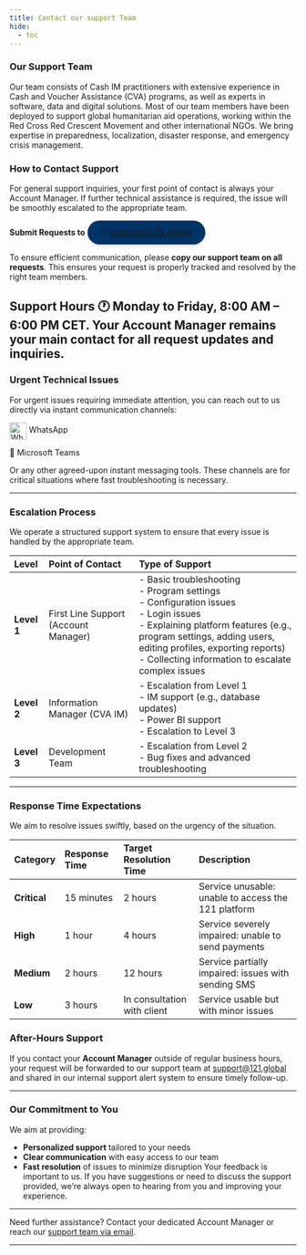 ```yaml
---
title: Contact our support Team
hide:
  - toc
---
```


### Our Support Team

Our team consists of Cash IM practitioners with extensive experience in Cash and Voucher Assistance (CVA) programs, as well as experts in software, data and digital solutions. Most of our team members have been deployed to support global humanitarian aid operations, working within the Red Cross Red Crescent Movement and other international NGOs. We bring expertise in preparedness, localization, disaster response, and emergency crisis management.

### How to Contact Support

For general support inquiries, your first point of contact is always your Account Manager. If further technical assistance is required, the issue will be smoothly escalated to the appropriate team.

<!-- markdownlint-disable -->
**Submit Requests to**
<a href="mailto:support@121.global" style="text-decoration: none;">
  <button style="background-color: #003366; color: #fff; padding: 12px 24px; border: none; border-radius: 25px; font-size: 16px; font-family: Arial, sans-serif; cursor: pointer; box-shadow: 0 4px 6px rgba(0, 0, 0, 0.1); transition: background-color 0.3s ease;">
    📧 support@121.global
  </button>
</a>
<!-- markdownlint-enable -->

To ensure efficient communication, please **copy our support team on all
requests**. This ensures your request is properly tracked and resolved by the
right team members.


**Support Hours** 🕐 Monday to Friday, 8:00 AM – 6:00 PM CET.
Your Account Manager remains your main contact for all request updates and inquiries.
---

### Urgent Technical Issues

For urgent issues requiring immediate attention, you can reach out to us directly
 via instant communication channels:

<!-- markdownlint-disable -->
<a href="https://wa.me/yourwhatsappnumber" style="text-decoration: none;">
  <img src="https://upload.wikimedia.org/wikipedia/commons/6/6b/WhatsApp.svg" alt="WhatsApp" style="width: 30px; height: 30px; vertical-align: middle;">
  WhatsApp
</a>
<!-- markdownlint-enable -->

💬 Microsoft Teams


Or any other agreed-upon instant messaging tools.
These channels are for critical situations where fast troubleshooting is necessary.

---

### Escalation Process

We operate a structured support system to ensure that every issue is handled
by the appropriate team.

<!-- markdownlint-disable -->
| **Level** | **Point of Contact**       | **Type of Support** |
|:-----|:-----|:-----|
| **Level 1** | First Line Support (Account Manager) | - Basic troubleshooting<br>- Program settings<br>- Configuration issues<br>- Login issues<br>- Explaining platform features (e.g., program settings, adding users, editing profiles, exporting reports)<br>- Collecting information to escalate complex issues<br> |
| **Level 2** | Information Manager (CVA IM) | - Escalation from Level 1<br>- IM support (e.g., database updates)<br>- Power BI support<br>- Escalation to Level 3  |
| **Level 3** | Development Team | - Escalation from Level 2<br>- Bug fixes and advanced troubleshooting    |
<!-- markdownlint-enable -->

________________________________________

### Response Time Expectations

We aim to resolve issues swiftly, based on the urgency of the situation.

<!-- markdownlint-disable -->
| **Category** | **Response Time** | **Target Resolution Time** | **Description**                                                  |
|:--------------|:-------------------|:----------------------------|:------------------------------------------------------------------|
| **Critical** | 15 minutes         | 2 hours                    | Service unusable: unable to access the 121 platform               |
| **High**     | 1 hour             | 4 hours                    | Service severely impaired: unable to send payments                |
| **Medium**   | 2 hours            | 12 hours                   | Service partially impaired: issues with sending SMS               |
| **Low**      | 3 hours            | In consultation with client | Service usable but with minor issues      |
<!-- markdownlint-enable -->

### After-Hours Support

If you contact your **Account Manager** outside of regular business hours,
your request will be forwarded to our support team at
[support@121.global](mailto:support@121.global) and shared in our internal
support alert system to ensure timely follow-up.

---

### Our Commitment to You

We aim at providing:

- **Personalized support** tailored to your needs
- **Clear communication** with easy access to our team
- **Fast resolution** of issues to minimize disruption
Your feedback is important to us. If you have suggestions or need to discuss the
 support provided, we’re always open to hearing from you and improving your experience.

________________________________________
Need further assistance? Contact your dedicated Account Manager or reach
our [support team via email](mailto:support@121.global).
________________________________________

